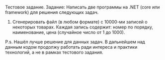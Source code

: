 Тестовое задание.
Задание: Написать две программы на .NET (core или framework) для решения следующих задач.  
1. Сгенерировать файл (в любом формате) с 10000-ми записей о некоторых товарах. Каждая запись содержит:
номер по порядку,
наименование,
цена  (случайное число от 1 до 1000). 

P.s. Нашёл лучше решение для данных задач. В дальнейшем над данным кодом продолжу работать ради интереса и практики технологий, а не в рамках тестового задания.

